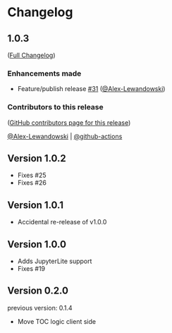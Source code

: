 # Changelog

<!-- <START NEW CHANGELOG ENTRY> -->

## 1.0.3

([Full Changelog](https://github.com/ASFOpenSARlab/jupyterlab-jupyterbook-navigation/compare/v1.0.2...4a1c0357796611f6333f83d433569f46ef0902e2))

### Enhancements made

- Feature/publish release [#31](https://github.com/ASFOpenSARlab/jupyterlab-jupyterbook-navigation/pull/31) ([@Alex-Lewandowski](https://github.com/Alex-Lewandowski))

### Contributors to this release

([GitHub contributors page for this release](https://github.com/ASFOpenSARlab/jupyterlab-jupyterbook-navigation/graphs/contributors?from=2025-02-14&to=2025-03-21&type=c))

[@Alex-Lewandowski](https://github.com/search?q=repo%3AASFOpenSARlab%2Fjupyterlab-jupyterbook-navigation+involves%3AAlex-Lewandowski+updated%3A2025-02-14..2025-03-21&type=Issues) | [@github-actions](https://github.com/search?q=repo%3AASFOpenSARlab%2Fjupyterlab-jupyterbook-navigation+involves%3Agithub-actions+updated%3A2025-02-14..2025-03-21&type=Issues)

<!-- <END NEW CHANGELOG ENTRY> -->

## Version 1.0.2

- Fixes #25
- Fixes #26

## Version 1.0.1

- Accidental re-release of v1.0.0

## Version 1.0.0

- Adds JupyterLite support
- Fixes #19

## Version 0.2.0

previous version: 0.1.4

- Move TOC logic client side

